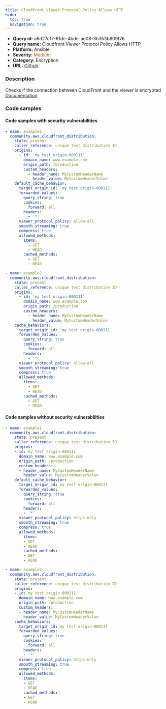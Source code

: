 ```yaml
---
title: Cloudfront Viewer Protocol Policy Allows HTTP
hide:
  toc: true
  navigation: true
---
```


<style>
  .highlight .hll {
    background-color: #ff171742;
  }
  .md-content {
    max-width: 1100px;
    margin: 0 auto;
  }
</style>

-   **Query id:** a6d27cf7-61dc-4bde-ae08-3b353b609f76
-   **Query name:** Cloudfront Viewer Protocol Policy Allows HTTP
-   **Platform:** Ansible
-   **Severity:** <span style="color:#C60">Medium</span>
-   **Category:** Encryption
-   **URL:** [Github](https://github.com/Checkmarx/kics/tree/master/assets/queries/ansible/aws/viewer_protocol_policy_allows_http)

### Description
Checks if the connection between CloudFront and the viewer is encrypted<br>
[Documentation](https://docs.ansible.com/ansible/latest/collections/community/aws/cloudfront_distribution_module.html)

### Code samples
#### Code samples with security vulnerabilities
```yaml title="Positive test num. 1 - yaml file" hl_lines="50 20"
- name: example1
  community.aws.cloudfront_distribution:
    state: present
    caller_reference: unique test distribution ID
    origins:
      - id: 'my test origin-000111'
        domain_name: www.example.com
        origin_path: /production
        custom_headers:
          - header_name: MyCustomHeaderName
            header_value: MyCustomHeaderValue
    default_cache_behavior:
      target_origin_id: 'my test origin-000111'
      forwarded_values:
        query_string: true
        cookies:
          forward: all
        headers:
          - '*'
      viewer_protocol_policy: allow-all
      smooth_streaming: true
      compress: true
      allowed_methods:
        items:
          - GET
          - HEAD
        cached_methods:
          - GET
          - HEAD

- name: example2
  community.aws.cloudfront_distribution:
    state: present
    caller_reference: unique test distribution ID
    origins:
      - id: 'my test origin-000111'
        domain_name: www.example.com
        origin_path: /production
        custom_headers:
          - header_name: MyCustomHeaderName
            header_value: MyCustomHeaderValue
    cache_behaviors:
      target_origin_id: 'my test origin-000111'
      forwarded_values:
        query_string: true
        cookies:
          forward: all
        headers:
          - '*'
      viewer_protocol_policy: allow-all
      smooth_streaming: true
      compress: true
      allowed_methods:
        items:
          - GET
          - HEAD
        cached_methods:
          - GET
          - HEAD

```


#### Code samples without security vulnerabilities
```yaml title="Negative test num. 1 - yaml file"
- name: example1
  community.aws.cloudfront_distribution:
    state: present
    caller_reference: unique test distribution ID
    origins:
    - id: my test origin-000111
      domain_name: www.example.com
      origin_path: /production
      custom_headers:
      - header_name: MyCustomHeaderName
        header_value: MyCustomHeaderValue
    default_cache_behavior:
      target_origin_id: my test origin-000111
      forwarded_values:
        query_string: true
        cookies:
          forward: all
        headers:
        - '*'
      viewer_protocol_policy: https-only
      smooth_streaming: true
      compress: true
      allowed_methods:
        items:
        - GET
        - HEAD
        cached_methods:
        - GET
        - HEAD

- name: example2
  community.aws.cloudfront_distribution:
    state: present
    caller_reference: unique test distribution ID
    origins:
    - id: my test origin-000111
      domain_name: www.example.com
      origin_path: /production
      custom_headers:
      - header_name: MyCustomHeaderName
        header_value: MyCustomHeaderValue
    cache_behaviors:
      target_origin_id: my test origin-000111
      forwarded_values:
        query_string: true
        cookies:
          forward: all
        headers:
        - '*'
      viewer_protocol_policy: https-only
      smooth_streaming: true
      compress: true
      allowed_methods:
        items:
        - GET
        - HEAD
        cached_methods:
        - GET
        - HEAD

```
